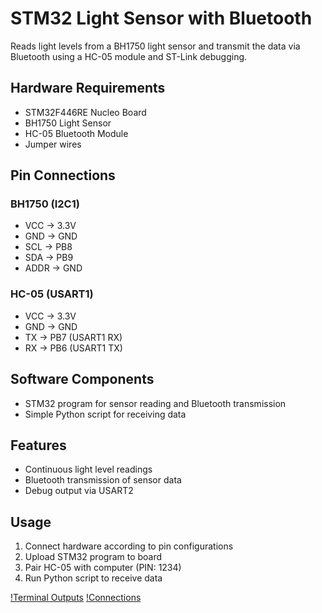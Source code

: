 # STM32 Light Sensor with Bluetooth

Reads light levels from a BH1750 light sensor and transmit the data via Bluetooth using a HC-05 module and ST-Link debugging.

## Hardware Requirements
- STM32F446RE Nucleo Board
- BH1750 Light Sensor
- HC-05 Bluetooth Module
- Jumper wires

## Pin Connections
### BH1750 (I2C1)
- VCC → 3.3V
- GND → GND
- SCL → PB8
- SDA → PB9
- ADDR → GND

### HC-05 (USART1)
- VCC → 3.3V
- GND → GND
- TX → PB7 (USART1 RX)
- RX → PB6 (USART1 TX)

## Software Components
- STM32 program for sensor reading and Bluetooth transmission
- Simple Python script for receiving data

## Features
- Continuous light level readings
- Bluetooth transmission of sensor data
- Debug output via USART2

## Usage
1. Connect hardware according to pin configurations
2. Upload STM32 program to board
3. Pair HC-05 with computer (PIN: 1234)
4. Run Python script to receive data

[!Terminal Outputs](/images/Terminal_Outputs.png)
[!Connections](/images/Connections.jpeg)